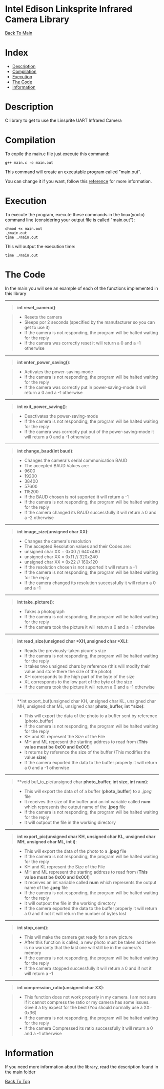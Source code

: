 Intel Edison Linksprite Infrared Camera Library
===================

[Back To Main](../README.md)

Index
=================

  * [Description](#description)
  * [Compilation](#compilation)
  * [Execution](#execution)
  * [The Code](#the-code)
  * [Information](#information)

Description
===================
C library to get to use the Linsprite UART Infrared Camera 

Compilation
===================
To copile the main.c file just execute this command:

```
g++ main.c -o main.out
```
This command will create an executable program called "main.out".

You can change it if you want, follow this [reference](http://www.cs.fsu.edu/~jestes/howto/g++compiling.txt) for more information.

Execution
=================
To execute the program, execute these commands in the linux(yocto) command line (considering your output file is called "main.out"):

```
chmod +x main.out
./main.out
time ./main.out
```

This will output the execution time:
```
time ./main.out
```

The Code
===================
In the main you will see an example of each of the functions implemented in this library

___
> **int reset_camera()**:

> - Resets the camera
> - Sleeps por 2 seconds (specified by the manufacturer so you can get to use it)
> - If the camera is not responding, the program will be halted waiting for the reply
> - If the camera was correctly reset it will return a 0 and a -1 otherwise

___
> **int enter_power_saving()**:

> - Activates the power-saving-mode
> - If the camera is not responding, the program will be halted waiting for the reply
> - If the camera was correctly put in power-saving-mode it will return a 0 and a -1 otherwise

___
> **int exit_power_saving()**:

> - Deactivates the power-saving-mode
> - If the camera is not responding, the program will be halted waiting for the reply
> - If the camera was correctly put out of the power-saving-mode it will return a 0 and a -1 otherwise

___
> **int change_baud(int baud)**:

> - Changes the camera's serial communication BAUD
> - The accepted BAUD Values are:
>  - 9600
>  - 19200
>  - 38400
>  - 57600
>  - 115200
> - If the BAUD chosen is not suported it will return a -1 
> - If the camera is not responding, the program will be halted waiting for the reply
> - If the camera changed its BAUD successfully it will return a 0 and a -2 otherwise

___
> **int image_size(unsigned char XX)**:

> - Changes the camera's resolution
> - The accepted Resolution values and their Codes are:
>  - unsigned char XX = 0x00 // 640x480 
>  - unsigned char XX = 0x11 // 320x240
>  - unsigned char XX = 0x22 // 160x120
> - If the resolution chosen is not suported it will return a -1 
> - If the camera is not responding, the program will be halted waiting for the reply
> - If the camera changed its resolution successfully it will return a 0 and a -1

___
> **int take_picture()**:

> - Takes a photograph 
> - If the camera is not responding, the program will be halted waiting for the reply
> - If the camera took the picture it will return a 0 and a -1 otherwise

___
> **int read_size(unsigned char *XH,unsigned char *XL)**:

> - Reads the previously-taken picure's size
> - If the camera is not responding, the program will be halted waiting for the reply
> - It takes two unsigned chars by reference (this will modify their value and store there the size of the photo):
>  - XH corresponds to the high part of the byte of the size
>  - XL corresponds to the low part of the byte of the size
> - If the camera took the picture it will return a 0 and a -1 otherwise

___
> **int export_buf(unsigned char KH, unsigned char KL, unsigned char MH, unsigned char ML, unsigned char **photo_buffer, int *size)**:

> - This will export the data of the photo to a buffer sent by reference (photo_buffer)
> - If the camera is not responding, the program will be halted waiting for the reply
>  - KH and KL represent the Size of the File
>  - MH and ML represent the starting address to read from (**This value must be 0x00 and 0x00!**)
> - It returns by reference the size of the buffer (This modifies the value **size**)
> - If the camera exported the data to the buffer properly it will return a 0 and a -1 otherwise

___
> **void buf_to_pic(unsigned char **photo_buffer, int size, int num)**:

> - This will export the data of of a buffer (**photo_buffer**) to a *.jpeg* file
> - It receives the size of the buffer and an int variable called **num** which represents the output name of the **.jpeg** file
> - If the camera is not responding, the program will be halted waiting for the reply
> - It will outpout the file in the working directory

___
> **int export_pic(unsigned char KH, unsigned char KL, unsigned char MH, unsigned char ML, int i)**:

> - This will export the data of the photo to a **.jpeg** file
> - If the camera is not responding, the program will be halted waiting for the reply
>  - KH and KL represent the Size of the File 
>  - MH and ML represent the starting address to read from (**This value must be 0x00 and 0x00!**)
> - It receives an int variable called **num** which represents the output name of the **.jpeg** file
> - If the camera is not responding, the program will be halted waiting for the reply
> - It will outpout the file in the working directory
> - If the camera exported the data to the buffer properly it will return a 0 and if not it will return the number of bytes lost

___
> **int stop_cam()**:

> - This will make the camera get ready for a new picture
> - After this function is called, a new photo must be taken and there is no warranty that the last one will still be in the camera's memory
> - If the camera is not responding, the program will be halted waiting for the reply
> - If the camera stopped successfully it will return a 0 and if not it will return a -1

___
> **int compression_ratio(unsigned char XX)**:

> - This function does not work properly in my camera. I am not sure if it cannot compress the ratio or my camera has some issues. Give it a try expect for the best (You should normally use a XX= 0x36)
> - If the camera is not responding, the program will be halted waiting for the reply
> - If the camera Compressed its ratio successfully it will return a 0 and a -1 otherwise


Information
===================
If you need more information about the library, read the description found in the main folder

[Back To Top](#intel-edison-linksprite-infrarerd-camera-library)
